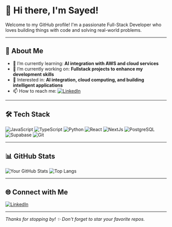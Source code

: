 # 👋 Hi there, I'm Sayed!

Welcome to my GitHub profile! I'm a passionate Full-Stack Developer who loves building things with code and solving real-world problems.

---

## 🚀 About Me

- 🌱 I’m currently learning: **AI integration with AWS and cloud services**
- 🔭 I’m currently working on: **Fullstack projects to enhance my development skills**
- 🧠 Interested in: **AI integration, cloud computing, and building intelligent applications**
- 📫 How to reach me:  [![LinkedIn](https://img.shields.io/badge/-LinkedIn-blue?style=flat-square&logo=linkedin)](https://linkedin.com/in/sayeddotexe)

---

## 🛠️ Tech Stack

![JavaScript](https://img.shields.io/badge/-JavaScript-black?style=flat-square&logo=javascript)
![TypeScript](https://img.shields.io/badge/-typescript-black?style=flat-square&logo=typescript)
![Python](https://img.shields.io/badge/-Python-black?style=flat-square&logo=python)
![React](https://img.shields.io/badge/-React-black?style=flat-square&logo=react)
![NextJs](https://img.shields.io/badge/NextJs-000000?style=flat&logo=next.js&logoColor=white)
![PostgreSQL](https://img.shields.io/badge/-PostgreSQL-black?style=flat-square&logo=postgresql)
![Supabase](https://shields.io/badge/supabase-black?logo=supabase&style=for-the-badge%22)
![Git](https://img.shields.io/badge/-Git-black?style=flat-square&logo=git)


---

## 📊 GitHub Stats

![Your GitHub Stats](https://github-readme-stats.vercel.app/api?username=sayeddotexe&show_icons=true&theme=radical)
![Top Langs](https://github-readme-stats.vercel.app/api/top-langs/?username=sayeddotexe&layout=compact&theme=radical)

---

## 🌐 Connect with Me

[![LinkedIn](https://img.shields.io/badge/-LinkedIn-blue?style=flat-square&logo=linkedin)](https://linkedin.com/in/sayeddotexe)

---

_Thanks for stopping by! ✨ Don't forget to star your favorite repos._
